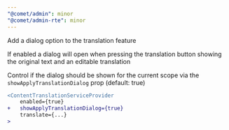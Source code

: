 ```yaml
---
"@comet/admin": minor
"@comet/admin-rte": minor
---
```


Add a dialog option to the translation feature

If enabled a dialog will open when pressing the translation button showing the original text and an editable translation

Control if the dialog should be shown for the current scope via the `showApplyTranslationDialog` prop (default: true)

```diff
<ContentTranslationServiceProvider
    enabled={true}
+   showApplyTranslationDialog={true}
    translate={...}
>
```
